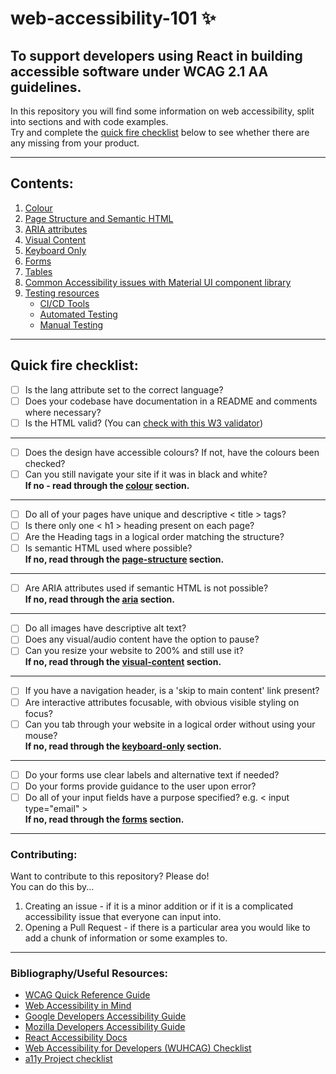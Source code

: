 # web-accessibility-101 :sparkles:

## To support developers using React in building accessible software under WCAG 2.1 AA guidelines.

In this repository you will find some information on web accessibility, split into sections and with code examples.  
Try and complete the [quick fire checklist](#quick-fire-checklist) below to see whether there are any missing from your product.

---

## Contents:

1. [Colour](1-colour/colour.md)
2. [Page Structure and Semantic HTML](2-page-structure/page-structure.md)
3. [ARIA attributes](3-aria/aria.md)
4. [Visual Content](4-visual-content/visual-content.md)
5. [Keyboard Only](5-keyboard-only/keyboard-only.md)
6. [Forms](6-forms/forms.md)
7. [Tables](7-tables/tables.md)
8. [Common Accessibility issues with Material UI component library](8-UI-libraries/UI-libraries.md)
9. [Testing resources](9-testing-resources/testing-resources.md)
    - [CI/CD Tools](9-testing-resources/testing-resources.md#CI/CD)
    - [Automated Testing](9-testing-resources/testing-resources.md#Automated)
    - [Manual Testing](9-testing-resources/testing-resources.md#Manual)

---

## Quick fire checklist:

-   [ ] Is the lang attribute set to the correct language?
-   [ ] Does your codebase have documentation in a README and comments where necessary?
-   [ ] Is the HTML valid? (You can [check with this W3 validator](https://validator.w3.org/))

---

-   [ ] Does the design have accessible colours? If not, have the colours been checked?
-   [ ] Can you still navigate your site if it was in black and white?  
         **If no - read through the [colour](1-colour/colour.md) section.**

---

-   [ ] Do all of your pages have unique and descriptive < title > tags?
-   [ ] Is there only one < h1 > heading present on each page?
-   [ ] Are the Heading tags in a logical order matching the structure?
-   [ ] Is semantic HTML used where possible?  
         **If no, read through the [page-structure](2-page-structure/page-structure.md) section.**

---

-   [ ] Are ARIA attributes used if semantic HTML is not possible?  
         **If no, read through the [aria](3-aria/aria.md) section.**

---

-   [ ] Do all images have descriptive alt text?
-   [ ] Does any visual/audio content have the option to pause?
-   [ ] Can you resize your website to 200% and still use it?  
         **If no, read through the [visual-content](4-visual-content/visual-content.md) section.**

---

-   [ ] If you have a navigation header, is a 'skip to main content' link present?
-   [ ] Are interactive attributes focusable, with obvious visible styling on focus?
-   [ ] Can you tab through your website in a logical order without using your mouse?  
         **If no, read through the [keyboard-only](5-keyboard-only/keyboard-only.md) section.**

---

-   [ ] Do your forms use clear labels and alternative text if needed?
-   [ ] Do your forms provide guidance to the user upon error?
-   [ ] Do all of your input fields have a purpose specified? e.g. < input type="email" >  
         **If no, read through the [forms](6-forms/forms.md) section.**

---

### Contributing:

Want to contribute to this repository? Please do!  
You can do this by...

1. Creating an issue - if it is a minor addition or if it is a complicated accessibility issue that everyone can input into.
2. Opening a Pull Request - if there is a particular area you would like to add a chunk of information or some examples to.

---

### Bibliography/Useful Resources:

-   [WCAG Quick Reference Guide](https://www.w3.org/WAI/WCAG21/quickref/)
-   [Web Accessibility in Mind](https://webaim.org/)
-   [Google Developers Accessibility Guide](https://developers.google.com/web/fundamentals/accessibility)
-   [Mozilla Developers Accessibility Guide](https://developer.mozilla.org/en-US/docs/Web/Accessibility)
-   [React Accessibility Docs](https://reactjs.org/docs/accessibility.html)
-   [Web Accessibility for Developers (WUHCAG) Checklist](https://www.wuhcag.com/wcag-checklist/)
-   [a11y Project checklist](https://www.a11yproject.com/checklist/)
